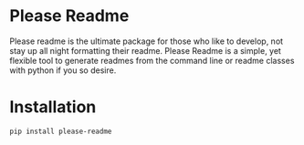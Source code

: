 # Please Readme
Please readme is the ultimate package for those who like to develop, not stay up all night formatting their readme. Please Readme is a simple, yet flexible tool to generate readmes from the command line or readme classes with python if you so desire.

# Installation
```
pip install please-readme
```
